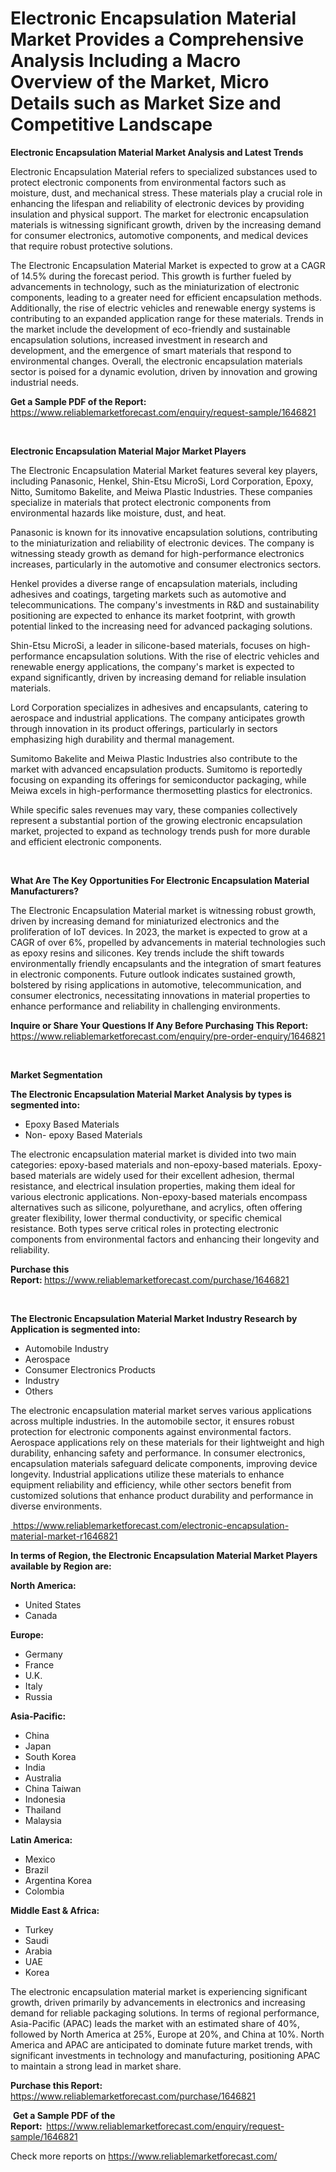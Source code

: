 <p><h1>Electronic Encapsulation Material Market Provides a Comprehensive Analysis Including a Macro Overview of the Market, Micro Details such as Market Size and Competitive Landscape</h1></p><p><strong>Electronic Encapsulation Material Market Analysis and Latest Trends</strong></p>
<p><p>Electronic Encapsulation Material refers to specialized substances used to protect electronic components from environmental factors such as moisture, dust, and mechanical stress. These materials play a crucial role in enhancing the lifespan and reliability of electronic devices by providing insulation and physical support. The market for electronic encapsulation materials is witnessing significant growth, driven by the increasing demand for consumer electronics, automotive components, and medical devices that require robust protective solutions.</p><p>The Electronic Encapsulation Material Market is expected to grow at a CAGR of 14.5% during the forecast period. This growth is further fueled by advancements in technology, such as the miniaturization of electronic components, leading to a greater need for efficient encapsulation methods. Additionally, the rise of electric vehicles and renewable energy systems is contributing to an expanded application range for these materials. Trends in the market include the development of eco-friendly and sustainable encapsulation solutions, increased investment in research and development, and the emergence of smart materials that respond to environmental changes. Overall, the electronic encapsulation materials sector is poised for a dynamic evolution, driven by innovation and growing industrial needs.</p></p>
<p><strong>Get a Sample PDF of the Report:&nbsp;</strong> <a href="https://www.reliablemarketforecast.com/enquiry/request-sample/1646821?utm_campaign=1743&utm_medium=2&utm_source=Github&utm_content=ia&utm_term=31012025&utm_id=electronic-encapsulation-material">https://www.reliablemarketforecast.com/enquiry/request-sample/1646821</a></p>
<p>&nbsp;</p>
<p><strong>Electronic Encapsulation Material Major Market Players</strong></p>
<p><p>The Electronic Encapsulation Material Market features several key players, including Panasonic, Henkel, Shin-Etsu MicroSi, Lord Corporation, Epoxy, Nitto, Sumitomo Bakelite, and Meiwa Plastic Industries. These companies specialize in materials that protect electronic components from environmental hazards like moisture, dust, and heat.</p><p>Panasonic is known for its innovative encapsulation solutions, contributing to the miniaturization and reliability of electronic devices. The company is witnessing steady growth as demand for high-performance electronics increases, particularly in the automotive and consumer electronics sectors. </p><p>Henkel provides a diverse range of encapsulation materials, including adhesives and coatings, targeting markets such as automotive and telecommunications. The company's investments in R&D and sustainability positioning are expected to enhance its market footprint, with growth potential linked to the increasing need for advanced packaging solutions.</p><p>Shin-Etsu MicroSi, a leader in silicone-based materials, focuses on high-performance encapsulation solutions. With the rise of electric vehicles and renewable energy applications, the company's market is expected to expand significantly, driven by increasing demand for reliable insulation materials.</p><p>Lord Corporation specializes in adhesives and encapsulants, catering to aerospace and industrial applications. The company anticipates growth through innovation in its product offerings, particularly in sectors emphasizing high durability and thermal management.</p><p>Sumitomo Bakelite and Meiwa Plastic Industries also contribute to the market with advanced encapsulation products. Sumitomo is reportedly focusing on expanding its offerings for semiconductor packaging, while Meiwa excels in high-performance thermosetting plastics for electronics.</p><p>While specific sales revenues may vary, these companies collectively represent a substantial portion of the growing electronic encapsulation market, projected to expand as technology trends push for more durable and efficient electronic components.</p></p>
<p>&nbsp;</p>
<p><strong>What Are The Key Opportunities For Electronic Encapsulation Material Manufacturers?</strong></p>
<p><p>The Electronic Encapsulation Material market is witnessing robust growth, driven by increasing demand for miniaturized electronics and the proliferation of IoT devices. In 2023, the market is expected to grow at a CAGR of over 6%, propelled by advancements in material technologies such as epoxy resins and silicones. Key trends include the shift towards environmentally friendly encapsulants and the integration of smart features in electronic components. Future outlook indicates sustained growth, bolstered by rising applications in automotive, telecommunication, and consumer electronics, necessitating innovations in material properties to enhance performance and reliability in challenging environments.</p></p>
<p><strong>Inquire or Share Your Questions If Any Before Purchasing This Report:</strong> <a href="https://www.reliablemarketforecast.com/enquiry/pre-order-enquiry/1646821?utm_campaign=1743&utm_medium=2&utm_source=Github&utm_content=ia&utm_term=31012025&utm_id=electronic-encapsulation-material">https://www.reliablemarketforecast.com/enquiry/pre-order-enquiry/1646821</a></p>
<p>&nbsp;</p>
<p><strong>Market Segmentation</strong></p>
<p><strong>The Electronic Encapsulation Material Market Analysis by types is segmented into:</strong></p>
<p><ul><li>Epoxy Based Materials</li><li>Non- epoxy Based Materials</li></ul></p>
<p><p>The electronic encapsulation material market is divided into two main categories: epoxy-based materials and non-epoxy-based materials. Epoxy-based materials are widely used for their excellent adhesion, thermal resistance, and electrical insulation properties, making them ideal for various electronic applications. Non-epoxy-based materials encompass alternatives such as silicone, polyurethane, and acrylics, often offering greater flexibility, lower thermal conductivity, or specific chemical resistance. Both types serve critical roles in protecting electronic components from environmental factors and enhancing their longevity and reliability.</p></p>
<p><strong>Purchase this Report:&nbsp;</strong><a href="https://www.reliablemarketforecast.com/purchase/1646821?utm_campaign=1743&utm_medium=2&utm_source=Github&utm_content=ia&utm_term=31012025&utm_id=electronic-encapsulation-material">https://www.reliablemarketforecast.com/purchase/1646821</a></p>
<p>&nbsp;</p>
<p><strong>The Electronic Encapsulation Material Market Industry Research by Application is segmented into:</strong></p>
<p><ul><li>Automobile Industry</li><li>Aerospace</li><li>Consumer Electronics Products</li><li>Industry</li><li>Others</li></ul></p>
<p><p>The electronic encapsulation material market serves various applications across multiple industries. In the automobile sector, it ensures robust protection for electronic components against environmental factors. Aerospace applications rely on these materials for their lightweight and high durability, enhancing safety and performance. In consumer electronics, encapsulation materials safeguard delicate components, improving device longevity. Industrial applications utilize these materials to enhance equipment reliability and efficiency, while other sectors benefit from customized solutions that enhance product durability and performance in diverse environments.</p></p>
<p><a href="https://www.reliablemarketforecast.com/electronic-encapsulation-material-market-r1646821?utm_campaign=1743&utm_medium=2&utm_source=Github&utm_content=ia&utm_term=31012025&utm_id=electronic-encapsulation-material">&nbsp;https://www.reliablemarketforecast.com/electronic-encapsulation-material-market-r1646821</a></p>
<p><strong>In terms of Region, the Electronic Encapsulation Material Market Players available by Region are:</strong></p>
<p>
    <p> <strong> North America: </strong>
        <ul>
            <li>United States</li>
            <li>Canada</li>
        </ul>
        </p> 
    <p> <strong> Europe: </strong>
        <ul>
            <li>Germany</li>
            <li>France</li>
            <li>U.K.</li>
            <li>Italy</li>
            <li>Russia</li>
        </ul>
        </p> 
    <p> <strong> Asia-Pacific: </strong>
        <ul>
            <li>China</li>
            <li>Japan</li>
            <li>South Korea</li>
            <li>India</li>
            <li>Australia</li>
            <li>China Taiwan</li>
            <li>Indonesia</li>
            <li>Thailand</li>
            <li>Malaysia</li>
        </ul>
        </p> 
    <p> <strong> Latin America: </strong>
        <ul>
            <li>Mexico</li>
            <li>Brazil</li>
            <li>Argentina Korea</li>
            <li>Colombia</li>
        </ul>
        </p> 
    <p> <strong> Middle East & Africa: </strong>
        <ul>
            <li>Turkey</li>
            <li>Saudi</li>
            <li>Arabia</li>
            <li>UAE</li>
            <li>Korea</li>
        </ul>
    </p>
    </p>
<p><p>The electronic encapsulation material market is experiencing significant growth, driven primarily by advancements in electronics and increasing demand for reliable packaging solutions. In terms of regional performance, Asia-Pacific (APAC) leads the market with an estimated share of 40%, followed by North America at 25%, Europe at 20%, and China at 10%. North America and APAC are anticipated to dominate future market trends, with significant investments in technology and manufacturing, positioning APAC to maintain a strong lead in market share.</p></p>
<p><strong>Purchase this Report: </strong><a href="https://www.reliablemarketforecast.com/purchase/1646821?utm_campaign=1743&utm_medium=2&utm_source=Github&utm_content=ia&utm_term=31012025&utm_id=electronic-encapsulation-material">https://www.reliablemarketforecast.com/purchase/1646821</a></p>
<p>&nbsp;<strong>Get a Sample PDF of the Report:&nbsp;&nbsp;</strong><a href="https://www.reliablemarketforecast.com/enquiry/request-sample/1646821?utm_campaign=1743&utm_medium=2&utm_source=Github&utm_content=ia&utm_term=31012025&utm_id=electronic-encapsulation-material">https://www.reliablemarketforecast.com/enquiry/request-sample/1646821</a></p>
<p><strong></strong></p>
<p>Check more reports on <a href="https://www.reliablemarketforecast.com/?utm_campaign=1743&utm_medium=2&utm_source=Github&utm_content=ia&utm_term=31012025&utm_id=electronic-encapsulation-material">https://www.reliablemarketforecast.com/</a></p>
